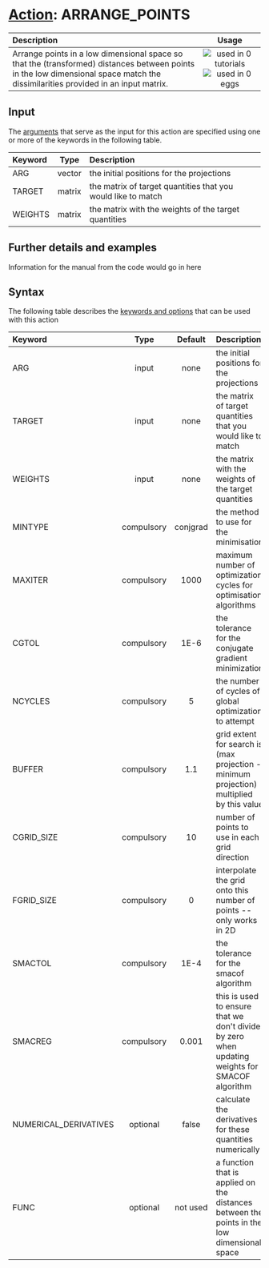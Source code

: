 # [Action](actions.md): ARRANGE_POINTS

| Description    | Usage |
|:--------|:--------:|
| Arrange points in a low dimensional space so that the (transformed) distances between points in the low dimensional space match the dissimilarities provided in an input matrix. | ![used in 0 tutorials](https://img.shields.io/badge/tutorials-0-red.svg)![used in 0 eggs](https://img.shields.io/badge/nest-0-red.svg) | 

## Input

The [arguments](specifying_arguments.html) that serve as the input for this action are specified using one or more of the keywords in the following table.

| Keyword |  Type | Description |
|:--------|:------:|:-----------|
| ARG | vector | the initial positions for the projections |
| TARGET | matrix | the matrix of target quantities that you would like to match |
| WEIGHTS | matrix | the matrix with the weights of the target quantities |


## Further details and examples 
Information for the manual from the code would go in here 
## Syntax 
The following table describes the [keywords and options](parsing.md) that can be used with this action 

| Keyword | Type | Default | Description |
|:-------|:----:|:-------:|:-----------|
| ARG | input | none | the initial positions for the projections |
| TARGET | input | none | the matrix of target quantities that you would like to match |
| WEIGHTS | input | none | the matrix with the weights of the target quantities |
| MINTYPE | compulsory | conjgrad |  the method to use for the minimisation |
| MAXITER | compulsory | 1000 |  maximum number of optimization cycles for optimisation algorithms |
| CGTOL | compulsory | 1E-6 |  the tolerance for the conjugate gradient minimization |
| NCYCLES | compulsory | 5 |  the number of cycles of global optimization to attempt |
| BUFFER | compulsory | 1.1 |  grid extent for search is (max projection - minimum projection) multiplied by this value |
| CGRID_SIZE | compulsory | 10 |  number of points to use in each grid direction |
| FGRID_SIZE | compulsory | 0 |  interpolate the grid onto this number of points -- only works in 2D |
| SMACTOL | compulsory | 1E-4 |  the tolerance for the smacof algorithm |
| SMACREG | compulsory | 0.001 |  this is used to ensure that we don't divide by zero when updating weights for SMACOF algorithm |
| NUMERICAL_DERIVATIVES | optional | false |  calculate the derivatives for these quantities numerically |
| FUNC | optional | not used | a function that is applied on the distances between the points in the low dimensional space |
